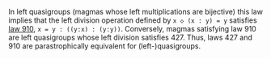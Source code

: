 In left quasigroups (magmas whose left multiplications are bijective) this law implies that the left division operation defined by `x ◇ (x : y) = y` satisfies [law 910](https://teorth.github.io/equational_theories/implications/?910), `x = y : ((y:x) : (y:y))`.  Conversely, magmas satisfying law 910 are left quasigroups whose left division satisfies 427.  Thus, laws 427 and 910 are parastrophically equivalent for (left-)quasigroups.
